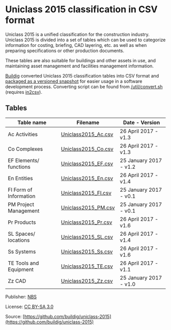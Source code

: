 # Uniclass 2015 classification in CSV format

Uniclass 2015 is a unified classification for the construction industry. Uniclass 2015 is divided into a set of tables which can be used to categorize information for costing, briefing, CAD layering, etc. as well as when preparing specifications or other production documents.

These tables are also suitable for buildings and other assets in use, and maintaining asset management and facilities management information.

[Buildig](http://buildig.com/) converted Uniclass 2015 classification tables into CSV format and [packaged as a versioned snapshot](https://github.com/buildig/uniclass-2015/releases) for easier usage in a software development process. Converting script can be found from [/util/convert.sh](/util/convert.sh) (requires [in2csv](http://csvkit.readthedocs.io/en/1.0.2/scripts/in2csv.html)).

## Tables

Table name | Filename | Date - Version
--- | --- | ---
Ac Activities | [Uniclass2015_Ac.csv](Uniclass2015_Ac.csv) | 26 April 2017 - v1.3
Co Complexes | [Uniclass2015_Co.csv](Uniclass2015_Co.csv) | 26 April 2017 - v1.3
EF Elements/ functions | [Uniclass2015_EF.csv](Uniclass2015_EF.csv) | 25 January 2017 - v1.2
En Entities | [Uniclass2015_En.csv](Uniclass2015_En.csv) | 26 April 2017 - v1.4
FI Form of Information | [Uniclass2015_FI.csv](Uniclass2015_FI.csv) | 25 January 2017 - v0.1
PM Project Management | [Uniclass2015_PM.csv](Uniclass2015_PM.csv) | 25 January 2017 - v0.1
Pr Products | [Uniclass2015_Pr.csv](Uniclass2015_Pr.csv) | 26 April 2017 - v1.6
SL Spaces/ locations | [Uniclass2015_SL.csv](Uniclass2015_SL.csv) | 26 April 2017 - v1.4
Ss Systems | [Uniclass2015_Ss.csv](Uniclass2015_Ss.csv) | 26 April 2017 - v1.6
TE Tools and Equipment | [Uniclass2015_TE.csv](Uniclass2015_TE.csv) | 26 April 2017 - v1.1
Zz CAD | [Uniclass2015_Zz.csv](Uniclass2015_Zz.csv) | 25 January 2017 - v1.0

Publisher: [NBS](https://toolkit.thenbs.com/articles/classification)

License: [CC BY-SA 3.0](https://creativecommons.org/licenses/by-sa/3.0/)

Source: [https://github.com/buildig/uniclass-2015](https://github.com/buildig/uniclass-2015)

